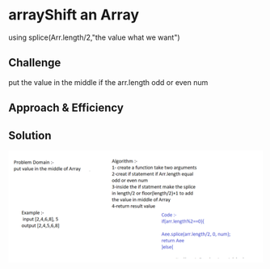 # arrayShift an Array
<!-- Short summary or background information -->
using splice(Arr.length/2,"the value what we want")

## Challenge
<!-- Description of the challenge -->
put the value in the middle if the arr.length odd or even num

## Approach & Efficiency
<!-- What approach did you take? Why? What is the Big O space/time for this approach? --> 


## Solution
<!-- Embedded whiteboard image -->
![code01](../../assets/code2.png)
